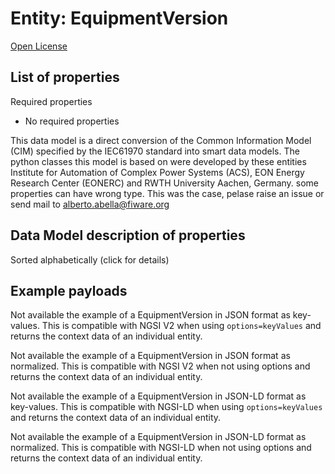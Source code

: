 Entity: EquipmentVersion  
========================  
[Open License](https://github.com/smart-data-models//dataModel.EnergyCIM/blob/master/EquipmentVersion/LICENSE.md)  

## List of properties  

Required properties  
- No required properties    
This data model is a direct conversion of the Common Information Model (CIM) specified by the IEC61970 standard into smart data models. The python classes this model is based on were developed by these entities Institute for Automation of Complex Power Systems (ACS), EON Energy Research Center (EONERC) and RWTH University Aachen, Germany. some properties can have wrong type. This was the case, pelase raise an issue or send mail to alberto.abella@fiware.org  
## Data Model description of properties  
Sorted alphabetically (click for details)  
## Example payloads    
Not available the example of a EquipmentVersion in JSON format as key-values. This is compatible with NGSI V2 when  using `options=keyValues` and returns the context data of an individual entity.  
Not available the example of a EquipmentVersion in JSON format as normalized. This is compatible with NGSI V2 when not using options and returns the context data of an individual entity.  
Not available the example of a EquipmentVersion in JSON-LD format as key-values. This is compatible with NGSI-LD when  using `options=keyValues` and returns the context data of an individual entity.  
Not available the example of a EquipmentVersion in JSON-LD format as normalized. This is compatible with NGSI-LD when not using options and returns the context data of an individual entity.  
